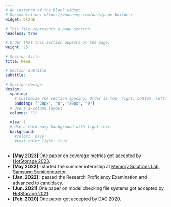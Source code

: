 ```yaml
---
# An instance of the Blank widget.
# Documentation: https://wowchemy.com/docs/page-builder/
widget: blank

# This file represents a page section.
headless: true

# Order that this section appears on the page.
weight: 25

# Section title
title: News

# Section subtitle
subtitle:

# Section design
design:
  spacing:
    # Customize the section spacing. Order is top, right, bottom, left.
    padding: ["20px", "0", "20px", "0"]
  # Use a 1-column layout
  columns: "1"

  view: 1
  # Use a dark navy background with light text.
  background:
    #color: 'navy'
    #text_color_light: true
---
```


<ul>
  <li><b>[May  2023]</b>  One paper on coverage metrics got accepted by <a href="https://www.hotstorage.org/2023/">HotStorage 2023</a>.</li>
  <li><b>[May  2022]</b>  I started the summer internship at <a href="https://samsungmsl.com/">Memory Solutions Lab, Samsung Semiconductor</a>.</li>
  <li><b>[Jan. 2022]</b>  I passed the Research Proficiency Examination and advanced to candidacy.</li>
  <li><b>[Jun. 2021]</b>  One paper on model checking file systems got accepted by <a href="https://www.hotstorage.org/2021/">HotStorage 2021</a>.</li>
  <li><b>[Feb. 2020]</b>  One paper got accepted by <a href="https://www.dac.com/About/Conference-Archive/57th-DAC-2020/">DAC 2020</a>.</li>
<!--
  <li><b>[Jan. 2020]</b>  I joined <a href="https://www.fsl.cs.stonybrook.edu/">File systems and Storage Lab (FSL)</a>.</li>
-->
</ul>
